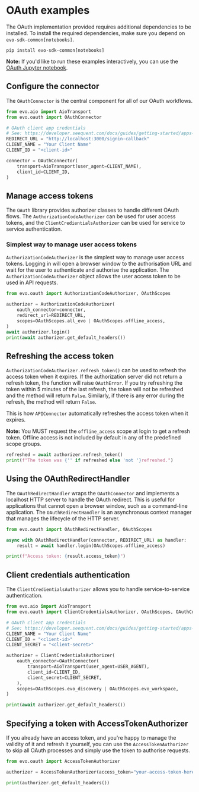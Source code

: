 # OAuth examples

The OAuth implementation provided requires additional dependencies to be installed. To install the required dependencies, make sure you depend on `evo-sdk-common[notebooks]`.

```
pip install evo-sdk-common[notebooks]
```

**Note:** If you'd like to run these examples interactively, you can use the [OAuth Jupyter notebook](examples/oauth.ipynb).

## Configure the connector

The `OAuthConnector` is the central component for all of our OAuth workflows.

``` python
from evo.aio import AioTransport
from evo.oauth import OAuthConnector

# OAuth client app credentials
# See: https://developer.seequent.com/docs/guides/getting-started/apps-and-tokens
REDIRECT_URL = "http://localhost:3000/signin-callback"
CLIENT_NAME = "Your Client Name"
CLIENT_ID = "<client-id>"

connector = OAuthConnector(
    transport=AioTransport(user_agent=CLIENT_NAME),
    client_id=CLIENT_ID,
)
```

## Manage access tokens

The `OAuth` library provides authorizer classes to handle different OAuth flows. The `AuthorizationCodeAuthorizer` can be used for user access tokens, and the `ClientCredientialsAuthorizer` can be used for service to service authentication.

### Simplest way to manage user access tokens

`AuthorizationCodeAuthorizer` is the simplest way to manage user access tokens. Logging in will open a browser window to the authorisation URL and wait for the user to authenticate and authorise the application. The `AuthorizationCodeAuthorizer` object allows the user access token to be used in API requests.

``` python
from evo.oauth import AuthorizationCodeAuthorizer, OAuthScopes

authorizer = AuthorizationCodeAuthorizer(
    oauth_connector=connector,
    redirect_url=REDIRECT_URL,
    scopes=OAuthScopes.all_evo | OAuthScopes.offline_access,
)
await authorizer.login()
print(await authorizer.get_default_headers())
```

## Refreshing the access token

`AuthorizationCodeAuthorizer.refresh_token()` can be used to refresh the access token when it expires. If the authorization server did not return a refresh token, the function will raise `OAuthError`. If you try refreshing the token within 5 minutes of the last refresh, the token will not be refreshed and the method will return `False`. Similarly, if there is any error during the refresh, the method will return `False`.

This is how `APIConnector` automatically refreshes the access token when it expires.

**Note:** You MUST request the `offline_access` scope at login to get a refresh token. Offline access is not included by default in any of the predefined scope groups.

``` python
refreshed = await authorizer.refresh_token()
print(f"The token was {'' if refreshed else 'not '}refreshed.")
```

## Using the OAuthRedirectHandler

The `OAuthRedirectHandler` wraps the `OAuthConnector` and implements a localhost HTTP server to handle the OAuth redirect. This is useful for applications that cannot open a browser window, such as a command-line application. The `OAuthRedirectHandler` is an asynchronous context manager that manages the lifecycle of the HTTP server.

``` python
from evo.oauth import OAuthRedirectHandler, OAuthScopes

async with OAuthRedirectHandler(connector, REDIRECT_URL) as handler:
    result = await handler.login(OAuthScopes.offline_access)

print(f"Access token: {result.access_token}")
```

## Client credentials authentication

The `ClientCredientialsAuthorizer` allows you to handle service-to-service authentication.

``` python
from evo.aio import AioTransport
from evo.oauth import ClientCredentialsAuthorizer, OAuthScopes, OAuthConnector

# OAuth client app credentials
# See: https://developer.seequent.com/docs/guides/getting-started/apps-and-tokens
CLIENT_NAME = "Your Client Name"
CLIENT_ID = "<client-id>"
CLIENT_SECRET = "<client-secret>"

authorizer = ClientCredentialsAuthorizer(
    oauth_connector=OAuthConnector(
        transport=AioTransport(user_agent=USER_AGENT),
        client_id=CLIENT_ID,
        client_secret=CLIENT_SECRET,
    ),
    scopes=OAuthScopes.evo_discovery | OAuthScopes.evo_workspace,
)

print(await authorizer.get_default_headers())
```

## Specifying a token with AccessTokenAuthorizer

If you already have an access token, and you're happy to manage the validity of it and refresh it yourself, you can
use the `AccessTokenAuthorizer` to skip all OAuth processes and simply use the token to authorise requests.

```python
from evo.oauth import AccessTokenAuthorizer

authorizer = AccessTokenAuthorizer(access_token="your-access-token-here")

print(authorizer.get_default_headers())
```
